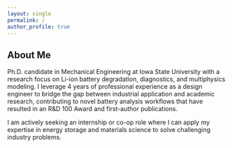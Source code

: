 ```yaml
---
layout: single
permalink: /
author_profile: true
---
```


## About Me

Ph.D. candidate in Mechanical Engineering at Iowa State University with a research focus on Li-ion battery degradation, diagnostics, and multiphysics modeling. I leverage 4 years of professional experience as a design engineer to bridge the gap between industrial application and academic research, contributing to novel battery analysis workflows that have resulted in an R&D 100 Award and first-author publications.

I am actively seeking an internship or co-op role where I can apply my expertise in energy storage and materials science to solve challenging industry problems.
